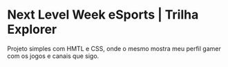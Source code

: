 # Next Level Week eSports | Trilha Explorer

Projeto simples com HMTL e CSS, onde o mesmo mostra meu perfil gamer com os jogos e canais que sigo.
